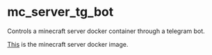 # mc_server_tg_bot
Controls a minecraft server docker container through a telegram bot.

[This](https://hub.docker.com/r/itzg/minecraft-server) is the minecraft server docker image.
